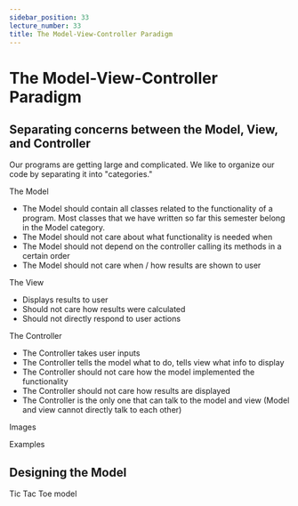 ```yaml
---
sidebar_position: 33
lecture_number: 33
title: The Model-View-Controller Paradigm
---
```


# The Model-View-Controller Paradigm

## Separating concerns between the Model, View, and Controller

Our programs are getting large and complicated. We like to organize our code by separating it into "categories."

The Model

- The Model should contain all classes related to the functionality of a program. Most classes that we have written so far this semester belong in the Model category.
- The Model should not care about what functionality is needed when
- The Model should not depend on the controller calling its methods in a certain order
- The Model should not care when / how results are shown to user

The View

- Displays results to user
- Should not care how results were calculated
- Should not directly respond to user actions

The Controller

- The Controller takes user inputs
- The Controller tells the model what to do, tells view what info to display
- The Controller should not care how the model implemented the functionality
- The Controller should not care how results are displayed
- The Controller is the only one that can talk to the model and view (Model and view cannot directly talk to each other)

Images

Examples

## Designing the Model

Tic Tac Toe model
